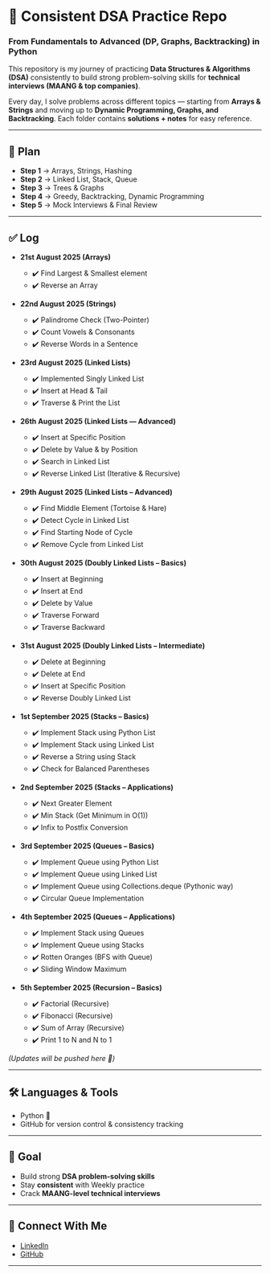 # 🚀 Consistent DSA Practice Repo  
### From Fundamentals to Advanced (DP, Graphs, Backtracking) in Python  

This repository is my journey of practicing **Data Structures & Algorithms (DSA)** consistently to build strong problem-solving skills for **technical interviews (MAANG & top companies)**.  

Every day, I solve problems across different topics — starting from **Arrays & Strings** and moving up to **Dynamic Programming, Graphs, and Backtracking**. Each folder contains **solutions + notes** for easy reference.  

---

## 📅 Plan

- **Step 1** → Arrays, Strings, Hashing  
- **Step 2** → Linked List, Stack, Queue  
- **Step 3** → Trees & Graphs  
- **Step 4** → Greedy, Backtracking, Dynamic Programming  
- **Step 5** → Mock Interviews & Final Review  

---

## ✅ Log

- **21st August 2025 (Arrays)**  
  - ✔️ Find Largest & Smallest element  
  - ✔️ Reverse an Array  

- **22nd August 2025 (Strings)**  
  - ✔️ Palindrome Check (Two-Pointer)  
  - ✔️ Count Vowels & Consonants  
  - ✔️ Reverse Words in a Sentence

- **23rd August 2025 (Linked Lists)**
  - ✔️ Implemented Singly Linked List
  - ✔️ Insert at Head & Tail
  - ✔️ Traverse & Print the List

- **26th August 2025 (Linked Lists — Advanced)**
  -	✔️ Insert at Specific Position
  -	✔️ Delete by Value & by Position
  -	✔️ Search in Linked List
  -	✔️ Reverse Linked List (Iterative & Recursive)

- **29th August 2025 (Linked Lists – Advanced)**  
  - ✔️ Find Middle Element (Tortoise & Hare)  
  - ✔️ Detect Cycle in Linked List  
  - ✔️ Find Starting Node of Cycle  
  - ✔️ Remove Cycle from Linked List
 
- **30th August 2025 (Doubly Linked Lists – Basics)**  
  - ✔️ Insert at Beginning  
  - ✔️ Insert at End  
  - ✔️ Delete by Value  
  - ✔️ Traverse Forward  
  - ✔️ Traverse Backward

- **31st August 2025 (Doubly Linked Lists – Intermediate)**  
  - ✔️ Delete at Beginning  
  - ✔️ Delete at End  
  - ✔️ Insert at Specific Position  
  - ✔️ Reverse Doubly Linked List

- **1st September 2025 (Stacks – Basics)**  
  - ✔️ Implement Stack using Python List  
  - ✔️ Implement Stack using Linked List  
  - ✔️ Reverse a String using Stack  
  - ✔️ Check for Balanced Parentheses

- **2nd September 2025 (Stacks – Applications)**  
  - ✔️ Next Greater Element  
  - ✔️ Min Stack (Get Minimum in O(1))  
  - ✔️ Infix to Postfix Conversion
 
- **3rd September 2025 (Queues – Basics)**  
  - ✔️ Implement Queue using Python List  
  - ✔️ Implement Queue using Linked List  
  - ✔️ Implement Queue using Collections.deque (Pythonic way)  
  - ✔️ Circular Queue Implementation

- **4th September 2025 (Queues – Applications)**  
  - ✔️ Implement Stack using Queues  
  - ✔️ Implement Queue using Stacks  
  - ✔️ Rotten Oranges (BFS with Queue)  
  - ✔️ Sliding Window Maximum

- **5th September 2025 (Recursion – Basics)**  
  - ✔️ Factorial (Recursive)  
  - ✔️ Fibonacci (Recursive)  
  - ✔️ Sum of Array (Recursive)  
  - ✔️ Print 1 to N and N to 1

*(Updates will be pushed here 🚀)*  

---

## 🛠️ Languages & Tools
- Python 🐍  
- GitHub for version control & consistency tracking  

---

## 🎯 Goal
- Build strong **DSA problem-solving skills**  
- Stay **consistent** with Weekly practice  
- Crack **MAANG-level technical interviews**  

---

## 🤝 Connect With Me
- [LinkedIn](https://www.linkedin.com/in/rohan-katyayani/)  
- [GitHub](https://github.com/RohanKatyayani)  

---
